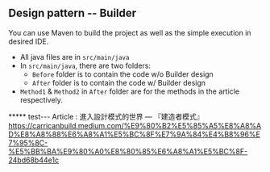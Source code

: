 ## Design pattern -- Builder

You can use Maven to build the project as well as the simple execution in desired IDE.
* All java files are in `src/main/java`
* In `src/main/java`, there are two folders:
    * `Before` folder is to contain the code w/o Builder design
    * `After` folder is to contain the code w/ Builder design
* `Method1` & `Method2` in `After` folder are for the methods in the article respectively.



***** test---
Article : 進入設計模式的世界 — 『建造者模式』
https://carricanbuild.medium.com/%E9%80%B2%E5%85%A5%E8%A8%AD%E8%A8%88%E6%A8%A1%E5%BC%8F%E7%9A%84%E4%B8%96%E7%95%8C-%E5%BB%BA%E9%80%A0%E8%80%85%E6%A8%A1%E5%BC%8F-24bd68b44e1c
